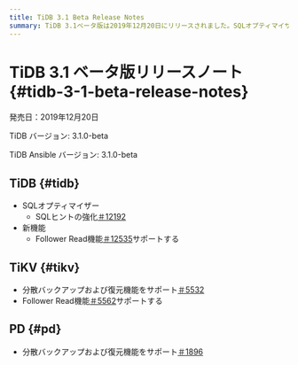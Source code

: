 ```yaml
---
title: TiDB 3.1 Beta Release Notes
summary: TiDB 3.1ベータ版は2019年12月20日にリリースされました。SQLオプティマイザーの改良に加え、Follower Read機能もサポートされています。TiKVは、Follower Read機能に加え、分散バックアップとリストアをサポートするようになりました。PDも分散バックアップとリストアをサポートします。
---
```


# TiDB 3.1 ベータ版リリースノート {#tidb-3-1-beta-release-notes}

発売日：2019年12月20日

TiDB バージョン: 3.1.0-beta

TiDB Ansible バージョン: 3.1.0-beta

## TiDB {#tidb}

-   SQLオプティマイザー
    -   SQLヒントの強化[＃12192](https://github.com/pingcap/tidb/pull/12192)
-   新機能
    -   Follower Read機能[＃12535](https://github.com/pingcap/tidb/pull/12535)サポートする

## TiKV {#tikv}

-   分散バックアップおよび復元機能をサポート[＃5532](https://github.com/tikv/tikv/pull/5532)
-   Follower Read機能[＃5562](https://github.com/tikv/tikv/pull/5562)サポートする

## PD {#pd}

-   分散バックアップおよび復元機能をサポート[＃1896](https://github.com/pingcap/pd/pull/1896)
